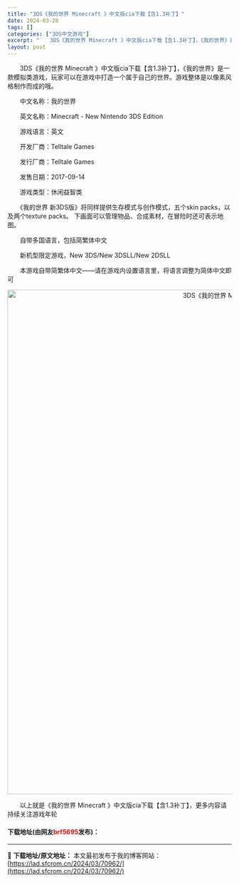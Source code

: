 ```yaml
---
title: "3DS《我的世界 Minecraft 》中文版cia下载【含1.3补丁】"
date: 2024-03-28
tags: []
categories: ["3DS中文游戏"]
excerpt: "　　3DS《我的世界 Minecraft 》中文版cia下载【含1.3补丁】，《我的世界》是一款模拟类游戏，玩家可以在游戏中打造一个属于自己的世界。游戏整体是以像素风格制作而成的哦。 　　中文名称：我的世界 　　英文名称：Minecraft - New Nintendo 3DS Edition 　　&hellip;"
layout: post
---
```


 <p>　　3DS《我的世界 Minecraft 》中文版cia下载【含1.3补丁】，《我的世界》是一款模拟类游戏，玩家可以在游戏中打造一个属于自己的世界。游戏整体是以像素风格制作而成的哦。</p> <p>　　中文名称：我的世界</p> <p>　　英文名称：Minecraft - New Nintendo 3DS Edition</p> <p>　　游戏语言：英文</p> <p>　　开发厂商：Telltale Games</p> <p>　　发行厂商：Telltale Games</p> <p>　　发售日期：2017-09-14</p> <p>　　游戏类型：休闲益智类</p> <p>　　《我的世界 新3DS版》将同样提供生存模式与创作模式，五个skin packs，以及两个texture packs。 下画面可以管理物品、合成素材，在冒险时还可表示地图。</p> <p>　　自带多国语言，包括简繁体中文</p> <p>　　新机型限定游戏，New 3DS/New 3DSLL/New 2DSLL</p> <p>　　本游戏自带简繁体中文&mdash;&mdash;请在游戏内设置语言里，将语言调整为简体中文即可</p> <p align="center"><img align="" border="0" src="https://lad.sfcrom.cn/wp-content/uploads/2024/03/20240328_66054a8927a05.jpg" width="1133" alt="3DS《我的世界 Minecraft 》中文版cia下载【含1.3补丁】" /></p> <p>　　以上就是《我的世界 Minecraft 》中文版cia下载【含1.3补丁】，更多内容请持续关注游戏年轮</p> <p><h4>下载地址(由网友<font color="red">brf5695</font>发布)：</h4></p> 

---
📖 **下载地址/原文地址：** 本文最初发布于我的博客网站：[https://lad.sfcrom.cn/2024/03/70962/](https://lad.sfcrom.cn/2024/03/70962/)
